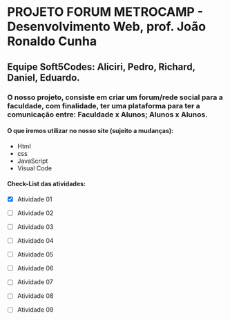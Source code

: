 # PROJETO FORUM METROCAMP - Desenvolvimento Web, prof. João Ronaldo Cunha
## Equipe Soft5Codes: Aliciri, Pedro, Richard, Daniel, Eduardo.
### O nosso projeto, consiste em criar um forum/rede social para a faculdade, com finalidade, ter uma plataforma para ter a comunicação entre: Faculdade x Alunos; Alunos x Alunos.

#### O que iremos utilizar no nosso site (sujeito a mudanças):
- Html
- css
- JavaScript
- Visual Code
  
#### Check-List das atividades:
- [x] Atividade 01
- [ ] Atividade 02
- [ ] Atividade 03
- [ ] Atividade 04
- [ ] Atividade 05
- [ ] Atividade 06
- [ ] Atividade 07
- [ ] Atividade 08
- [ ] Atividade 09





        
